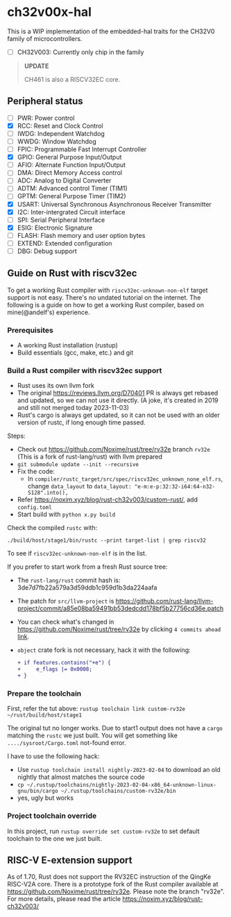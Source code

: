# ch32v00x-hal

This is a WIP implementation of the embedded-hal traits for the CH32V0 family of microcontrollers.

- [ ] CH32V003: Currently only chip in the family

> **UPDATE**
>
> CH461 is also a RISCV32EC core.

## Peripheral status

- [ ] PWR: Power control
- [x] RCC: Reset and Clock Control
- [ ] IWDG: Independent Watchdog
- [ ] WWDG: Window Watchdog
- [ ] FPIC: Programmable Fast Interrupt Controller
- [x] GPIO: General Purpose Input/Output
- [ ] AFIO: Alternate Function Input/Output
- [ ] DMA: Direct Memory Access control
- [ ] ADC: Analog to Digital Converter
- [ ] ADTM: Advanced control Timer (TIM1)
- [ ] GPTM: General Purpose Timer (TIM2)
- [x] USART: Universal Synchronous Asynchronous Receiver Transmitter
- [x] I2C: Inter-intergrated Circuit interface
- [ ] SPI: Serial Peripheral Interface
- [x] ESIG: Electronic Signature
- [ ] FLASH: Flash memory and user option bytes
- [ ] EXTEND: Extended configuration
- [ ] DBG: Debug support

## Guide on Rust with riscv32ec

To get a working Rust compiler with `riscv32ec-unknown-non-elf` target support is not easy.
There's no undated tutorial on the internet. The following is a guide on how to get a working Rust compiler, based on mine(@andelf's) experience.

### Prerequisites

- A working Rust installation (rustup)
- Build essentials (gcc, make, etc.) and git

### Build a Rust compiler with riscv32ec support

- Rust uses its own llvm fork
- The original <https://reviews.llvm.org/D70401> PR is always get rebased and updated, so we can not use it directly. (A joke, it's created in 2019 and still not merged today 2023-11-03)
- Rust's cargo is always get updated, so it can not be used with an older version of rustc, if long enough time passed.

Steps:

- Check out <https://github.com/Noxime/rust/tree/rv32e> branch `rv32e` (This is a fork of rust-lang/rust) with llvm prepared
- `git submodule update --init --recursive`
- Fix the code:
  - In `compiler/rustc_target/src/spec/riscv32ec_unknown_none_elf.rs`, change `data_layout` to `data_layout: "e-m:e-p:32:32-i64:64-n32-S128".into(),`
- Refer <https://noxim.xyz/blog/rust-ch32v003/custom-rust/>, add `config.toml`
- Start build with `python x.py build`

Check the compiled `rustc` with:

```./build/host/stage1/bin/rustc --print target-list | grep riscv32```

To see if `riscv32ec-unknown-non-elf` is in the list.

If you prefer to start work from a fresh Rust source tree:

- The `rust-lang/rust` commit hash is: 3de7d7fb22a579a3d59ddb1c959d1b3da224aafa
- The patch for `src/llvm-project` is <https://github.com/rust-lang/llvm-project/commit/a85e08ba59491bb53dedcdd178bf5b27756cd36e.patch>
- You can check what's changed in <https://github.com/Noxime/rust/tree/rv32e> by clicking `4 commits ahead` [link](https://github.com/rust-lang/rust/compare/master...Noxime:rust:rv32e).
- `object` crate fork is not necessary, hack it with the following:

    ```diff
    + if features.contains("+e") {
    +     e_flags |= 0x0008;
    + }
    ```

### Prepare the toolchain

First, refer the tut above: `rustup toolchain link custom-rv32e ~/rust/build/host/stage1`

The original tut no longer works. Due to start1 output does not have a `cargo` matching the `rustc` we just built.
You will get something like `..../sysroot/Cargo.toml` not-found error.

I have to use the following hack:

- Use `rustup toolchain install nightly-2023-02-04` to download an old nightly that almost matches the source code
- `cp ~/.rustup/toolchains/nightly-2023-02-04-x86_64-unknown-linux-gnu/bin/cargo ~/.rustup/toolchains/custom-rv32e/bin`
- yes, ugly but works

### Project toolchain override

In this project, run `rustup override set custom-rv32e` to set default toolchain to the one we just built.

## RISC-V E-extension support

As of 1.70, Rust does not support the RV32EC instruction of the QingKe RISC-V2A core. There is a prototype fork of the
Rust compiler available at <https://github.com/Noxime/rust/tree/rv32e>. Please note the branch "rv32e". For more details,
please read the article <https://noxim.xyz/blog/rust-ch32v003/>
